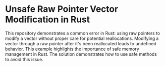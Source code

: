 # Unsafe Raw Pointer Vector Modification in Rust

This repository demonstrates a common error in Rust: using raw pointers to modify a vector without proper care for potential reallocations.  Modifying a vector through a raw pointer after it's been reallocated leads to undefined behavior. This example highlights the importance of safe memory management in Rust.  The solution demonstrates how to use safe methods to avoid this issue.